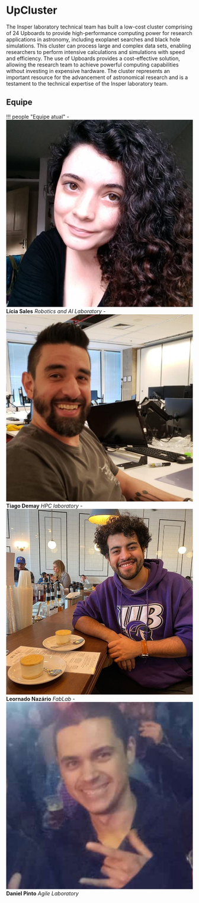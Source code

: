 # UpCluster
The Insper laboratory technical team has built a low-cost cluster comprising of 24 Upboards to provide high-performance computing power for research applications in astronomy, including exoplanet searches and black hole simulations. This cluster can process large and complex data sets, enabling researchers to perform intensive calculations and simulations with speed and efficiency. The use of Upboards provides a cost-effective solution, allowing the research team to achieve powerful computing capabilities without investing in expensive hardware. The cluster represents an important resource for the advancement of astronomical research and is a testament to the technical expertise of the Insper laboratory team.

## Equipe

!!! people "Equipe atual"
    - ![Lícia Sales](equipe/Licia.jpg) **Lícia Sales** *Robotics and AI Laboratory*
    - ![Tiago Demay](equipe/Demay.jpg) **Tiago Demay** *HPC laboratory*
    - ![Leornado Nazário](equipe/Leonardo.jpeg) **Leornado Nazário** *FabLab*
    - ![Daniel](equipe/Daniel.jpg) **Daniel Pinto** *Agile Laboratory*
